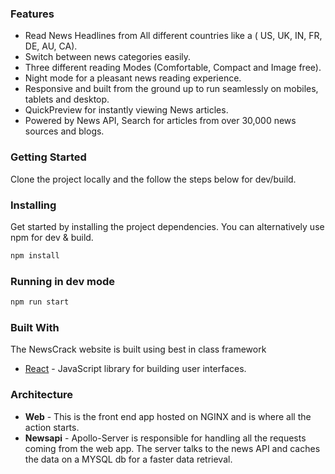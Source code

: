 


### Features

* Read News Headlines from All different countries like a ( US, UK, IN, FR, DE, AU, CA).
* Switch between news categories easily.
* Three different reading Modes (Comfortable, Compact and Image free).
* Night mode for a pleasant news reading experience.
* Responsive and built from the ground up to run seamlessly on mobiles, tablets and desktop.
* QuickPreview for instantly viewing News articles.
* Powered by News API, Search for articles from over 30,000 news sources and blogs.

### Getting Started

Clone the project locally and the follow the steps below for dev/build.

### Installing

Get started by installing the project dependencies. You can alternatively use npm for dev & build.

```javascript
npm install
```

### Running in dev mode

```javascript
npm run start
```



### Built With

The NewsCrack website is built using  best in class framework

* [React](https://github.com/facebook/react) -  JavaScript library for building user interfaces.

### Architecture

* **Web** - This is the front end app hosted on NGINX and is where all the action starts.
* **Newsapi** - Apollo-Server is responsible for handling all the requests coming from the web app. The server talks to the news API and caches the data on a MYSQL db for a faster data retrieval.

